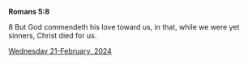 **Romans 5:8**

8 But God commendeth his love toward us, in that, while we were yet sinners, Christ died for us.

[Wednesday 21-February, 2024](https://getbible.net/kjv/Romans/5/8)
